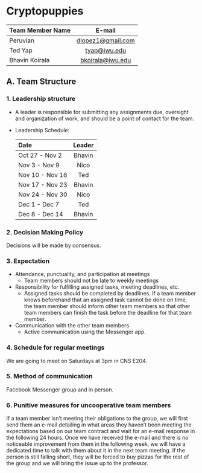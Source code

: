 # Cryptopuppies

Team Member Name | E-mail     | 
| :------------- | :----------: |
|  Peruvian | dlopez1@gmail.com |
| Ted Yap | tyap@iwu.edu | 
| Bhavin Koirala | bkoirala@iwu.edu | 

## A. Team Structure
### 1. Leadership structure
- A leader is responsible for submitting any assignments due, oversight and organization of work, and should be a point of contact for the team.
- Leadership Schedule:

  | Date | Leader |
  | :------------- | :----------: |
  |Oct 27 - Nov 2  |   Bhavin     |
  | Nov 3 - Nov 9  | Nico |
  | Nov 10 - Nov 16| Ted|
  | Nov 17 - Nov 23| Bhavin|
  | Nov 24 - Nov 30| Nico|
  | Dec 1 - Dec 7| Ted| 
  | Dec 8 - Dec 14| Bhavin|
  
### 2. Decision Making Policy
Decisions will be made by consensus.

### 3. Expectation 
- Attendance, punctuality, and participation at meetings
   - Team members should not be late to weekly meetings
- Responsibility for fulfilling assigned tasks, meeting deadlines, etc.
  - Assigned tasks should be completed by deadlines. If a team member knows beforehand that an assigned task cannot be done on time, the team member should inform other team members so that other team members can finish the task before the deadline for that team member.
- Communication with the other team members
  - Active communication using the Messenger app.
 
### 4. Schedule for regular meetings
We are going to meet on Saturdays at 3pm in CNS E204.

### 5. Method of communication
Facebook Messenger group and in person.

### 6. Punitive measures for uncooperative team members 
If a team member isn’t meeting their obligations to the group, we will first send them an e-mail detailing in what areas they haven’t been meeting the expectations based on our team contract and wait for an e-mail response in the following 24 hours. Once we have received the e-mail and there is no noticeable improvement from them in the following week, we will have a dedicated time to talk with them about it in the next team meeting. If the person is still falling short, they will be forced to buy pizzas for the rest of the group and we will bring the issue up to the professor.
